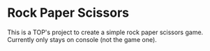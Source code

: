 # Rock Paper Scissors

This is a TOP's project to create a simple rock paper scissors game. Currently only stays on console (not the game one).